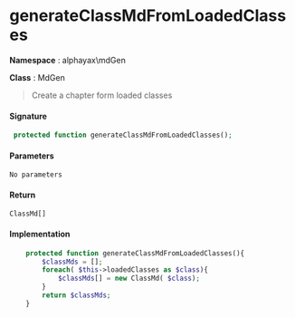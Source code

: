 
# generateClassMdFromLoadedClasses

**Namespace**  : alphayax\mdGen

**Class** : MdGen


> Create a chapter form loaded classes


#### Signature

```php
 protected function generateClassMdFromLoadedClasses();
```

#### Parameters

    No parameters

#### Return

    ClassMd[] 

#### Implementation

```php
    protected function generateClassMdFromLoadedClasses(){
        $classMds = [];
        foreach( $this->loadedClasses as $class){
            $classMds[] = new ClassMd( $class);
        }
        return $classMds;
    }

```
